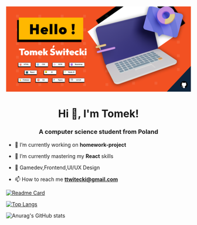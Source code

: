 ![Tomek's Github banner](banner.png)

<h1 align="center">Hi 👋, I'm Tomek!</h1>
<h3 align="center">A computer science student from Poland</h3>

- 🔭 I’m currently working on **homework-project**

- 🌱 I’m currently mastering my **React** skills

- 📰 Gamedev,Frontend,UI/UX Design

- 📫 How to reach me **ttwitecki@gmail.com**


[![Readme Card](https://github-readme-stats.vercel.app/api/pin/?username=TomekSwitecki&repo=homework-project&theme=react)](https://github.com/TomekSwitecki/homework-project)

[![Top Langs](https://github-readme-stats.vercel.app/api/top-langs/?username=TomekSwitecki&layout=compact&theme=react)](https://github.com/TomekSwitecki/github-readme-stats)

![Anurag's GitHub stats](https://github-readme-stats.vercel.app/api?username=TomekSwitecki&show_icons=true&theme=react)
